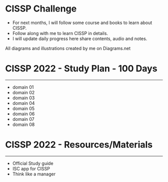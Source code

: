 # CISSP Challenge 
- For next months, I will follow some course and books to learn about CISSP. 
- Follow along with me to learn CISSP in details.
- I will update daily progress here share contents, audio and notes.

All diagrams and illustrations created by me on Diagrams.net 


# CISSP 2022 - Study Plan - 100 Days
----------------------------------

- domain 01
- domain 02
- domain 03
- domain 04
- domain 05
- domain 06
- domain 07
- domain 08

# CISSP 2022 - Resources/Materials
--------------------------------
- Official Study guide
- ISC app for CISSP
- Think like a manager



